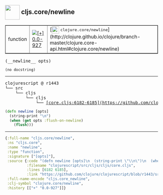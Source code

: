 ## <img width="48px" valign="middle" src="http://i.imgur.com/Hi20huC.png"> cljs.core/newline

 <table border="1">
<tr>
<td>function</td>
<td><a href="https://github.com/cljsinfo/api-refs/tree/0.0-927"><img valign="middle" alt="[+] 0.0-927" src="https://img.shields.io/badge/+-0.0--927-lightgrey.svg"></a> </td>
<td>
[<img height="24px" valign="middle" src="http://i.imgur.com/1GjPKvB.png"> <samp>clojure.core/newline</samp>](http://clojure.github.io/clojure/branch-master/clojure.core-api.html#clojure.core/newline)
</td>
</tr>
</table>

 <samp>
(__newline__ opts)<br>
</samp>

```
(no docstring)
```

---

 <pre>
clojurescript @ r1443
└── src
    └── cljs
        └── cljs
            └── <ins>[core.cljs:6182-6185](https://github.com/clojure/clojurescript/blob/r1443/src/cljs/cljs/core.cljs#L6182-L6185)</ins>
</pre>

```clj
(defn newline [opts]
  (string-print "\n")
  (when (get opts :flush-on-newline)
    (flush)))
```


---

```clj
{:full-name "cljs.core/newline",
 :ns "cljs.core",
 :name "newline",
 :type "function",
 :signature ["[opts]"],
 :source {:code "(defn newline [opts]\n  (string-print \"\\n\")\n  (when (get opts :flush-on-newline)\n    (flush)))",
          :filename "clojurescript/src/cljs/cljs/core.cljs",
          :lines [6182 6185],
          :link "https://github.com/clojure/clojurescript/blob/r1443/src/cljs/cljs/core.cljs#L6182-L6185"},
 :full-name-encode "cljs.core_newline",
 :clj-symbol "clojure.core/newline",
 :history [["+" "0.0-927"]]}

```
